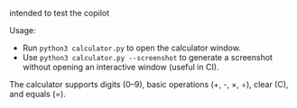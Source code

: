 intended to test the copilot


Usage:
- Run `python3 calculator.py` to open the calculator window.
- Use `python3 calculator.py --screenshot` to generate a screenshot without opening an interactive window (useful in CI).

The calculator supports digits (0–9), basic operations (+, -, ×, ÷), clear (C), and equals (=).
